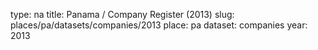 type: na
title: Panama / Company Register (2013)
slug: places/pa/datasets/companies/2013
place: pa
dataset: companies
year: 2013
